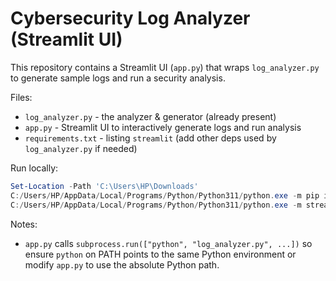 # Cybersecurity Log Analyzer (Streamlit UI)

This repository contains a Streamlit UI (`app.py`) that wraps `log_analyzer.py` to generate sample logs and run a security analysis.

Files:
- `log_analyzer.py` - the analyzer & generator (already present)
- `app.py` - Streamlit UI to interactively generate logs and run analysis
- `requirements.txt` - listing `streamlit` (add other deps used by `log_analyzer.py` if needed)

Run locally:
```powershell
Set-Location -Path 'C:\Users\HP\Downloads'
C:/Users/HP/AppData/Local/Programs/Python/Python311/python.exe -m pip install -r requirements.txt
C:/Users/HP/AppData/Local/Programs/Python/Python311/python.exe -m streamlit run app.py
```


Notes:
- `app.py` calls `subprocess.run(["python", "log_analyzer.py", ...])` so ensure `python` on PATH points to the same Python environment or modify `app.py` to use the absolute Python path.
